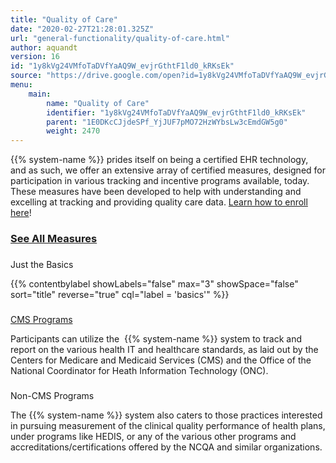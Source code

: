 ```yaml
---
title: "Quality of Care"
date: "2020-02-27T21:28:01.325Z"
url: "general-functionality/quality-of-care.html"
author: aquandt
version: 16
id: "1y8kVg24VMfoTaDVfYaAQ9W_evjrGthtF1ld0_kRKsEk"
source: "https://drive.google.com/open?id=1y8kVg24VMfoTaDVfYaAQ9W_evjrGthtF1ld0_kRKsEk"
menu:
    main:
        name: "Quality of Care"
        identifier: "1y8kVg24VMfoTaDVfYaAQ9W_evjrGthtF1ld0_kRKsEk"
        parent: "1E0DKcCJjdeSPf_YjJUF7pMO72HzWYbsLw3cEmdGW5g0"
        weight: 2470
---
```









{{% system-name %}} prides itself on being a certified EHR technology, and as such, we offer an extensive array of certified measures, designed for participation in various tracking and incentive programs available, today. These measures have been developed to help with understanding and excelling at tracking and providing quality care data. [Learn how to enroll here](quality-of-care/quality-reporting-enrollment.html)!

### [See All Measures](quality-of-care/measures.html)



### 

Just the Basics

{{% contentbylabel showLabels="false" max="3" showSpace="false" sort="title" reverse="true" cql="label = 'basics'" %}}

### 

[CMS Programs](../programs/quality-reporting/brief-introduction-to-quality-reporting.html)

Participants can utilize the  {{% system-name %}} system to track and report on the various health IT and healthcare standards, as laid out by the Centers for Medicare and Medicaid Services (CMS) and the Office of the National Coordinator for Heath Information Technology (ONC).



### 

Non-CMS Programs

The {{% system-name %}} system also caters to those practices interested in pursuing measurement of the clinical quality performance of health plans, under programs like HEDIS, or any of the various other programs and accreditations/certifications offered by the NCQA and similar organizations. 





























